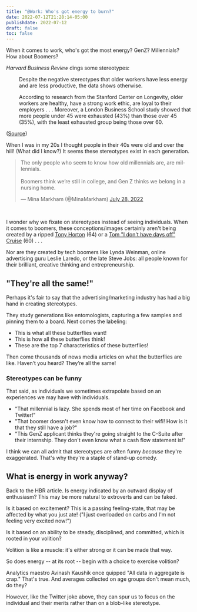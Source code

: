 ```yaml
---
title: "@Work: Who's got energy to burn?"
date: 2022-07-12T21:28:14-05:00
publishdate: 2022-07-12
draft: false
toc: false
---
```


When it comes to work, who's got the most energy? GenZ? Millennials? How about Boomers?

<em>Harvard Business Review</em> dings some stereotypes:

<div style="padding-left: 2.5em;"><p>Despite the negative stereotypes that older workers have less energy and are less productive, the data shows otherwise. </p></div>

<div style="padding-left: 2.5em;"><p>According to research from the Stanford Center on Longevity, older workers are healthy, have a strong work ethic, are loyal to their employers . . .  Moreover, a London Business School study showed that more people under 45 were exhausted (43%) than those over 45 (35%), with the least exhausted group being those over 60.</p></div>

(<a href="https://hbr.org/2019/08/5-ways-to-respond-to-ageism-in-a-job-interview" target="blank">Source</a>)

When I was in my 20s I thought people in their 40s were old and over the hill! (What did I know?) It seems these stereotypes exist in each generation. <br/>

<blockquote class="twitter-tweet"><p lang="en" dir="ltr">The only people who seem to know how old millennials are, are millennials.<br><br>Boomers think we’re still in college, and Gen Z thinks we belong in a nursing home.</p>&mdash; Mina Markham (@MinaMarkham) <a href="https://twitter.com/MinaMarkham/status/1552634642854924288?ref_src=twsrc%5Etfw">July 28, 2022</a></blockquote> <script async src="https://platform.twitter.com/widgets.js" charset="utf-8"></script><br/>

I wonder why we fixate on stereotypes instead of seeing individuals. When it comes to boomers, these conceptions/images certainly aren't being created by a ripped <a href="https://www.tonal.com/blog/introducing-tony-hortons-new-workouts-with-tonal/" target="blank">Tony Horton</a> (64) or a <a href="https://variety.com/2022/film/news/tom-cruise-days-off-work-1235278344/" target="blank">Tom "I don't have days off" Cruise</a> (60)  . . . 

Nor are they created by tech boomers like Lynda Weinman, online advertising guru Leslie Laredo, or the late Steve Jobs: all people known for their brilliant, creative thinking and entrepreneurship.

## "They're all the same!"

Perhaps it's fair to say that the advertising/marketing industry has had a big hand in creating stereotypes. 

They study generations like entomologists, capturing a few samples and pinning them to a board. Next comes the labeling: 
* This is what all these butterflies want!
* This is how all these butterflies think!
* These are the top 7 characteristics of these butterflies! 

Then come thousands of news media articles on what the butterflies are like. Haven’t you heard? They’re all the same!

### Stereotypes can be funny

That said, as individuals we sometimes extrapolate based on an experiences we may have with individuals. 

* "That millennial is lazy. She spends most of her time on Facebook and Twitter!"
* "That boomer doesn't even know how to connect to their wifi! How is it that they still have a job?" 
* "This GenZ applicant thinks they're going straight to the C-Suite after their internship. They don't even know what a cash flow statement is!"

I think we can all admit that stereotypes are often funny <em>because</em> they're exaggerated. That's why they're a staple of stand-up comedy.

## What is energy in work anyway?

Back to the HBR article. Is energy indicated by an outward display of enthusiasm? This may be more natural to extroverts and can be faked.

Is it based on excitement? This is a passing feeling-state, that may be affected by what you just ate! ("I just overloaded on carbs and I'm not feeling very excited now!") 

Is it based on an ability to be steady, disciplined, and committed, which is rooted in your volition?

Volition is like a muscle: it's either strong or it can be made that way.

So does energy -- at its root -- begin with a choice to exercise volition?

 Analytics maestro Avinash Kaushik once quipped "All data in aggregate is crap." That's true. And averages collected on age groups don't mean much, do they?

However, like the Twitter joke above, they can spur us to focus on the individual and their merits rather than on a blob-like stereotype.
